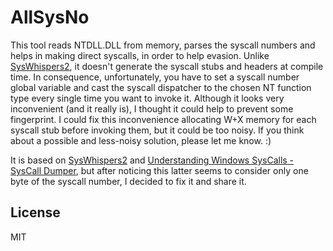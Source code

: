 # AllSysNo

This tool reads NTDLL.DLL from memory, parses the syscall numbers and helps in making direct syscalls, in order to help evasion. Unlike [SysWhispers2], it doesn't generate the syscall stubs and headers at compile time. In consequence, unfortunately, you have to set a syscall number global variable and cast the syscall dispatcher to the chosen NT function type every single time you want to invoke it. Although it looks very inconvenient (and it really is), I thought it could help to prevent some fingerprint. I could fix this inconvenience allocating W+X memory for each syscall stub before invoking them, but it could be too noisy. If you think about a possible and less-noisy solution, please let me know. :)

It is based on [SysWhispers2] and [Understanding Windows SysCalls - SysCall Dumper], but after noticing this latter seems to consider only one byte of the syscall number, I decided to fix it and share it.

## License

MIT

[SysWhispers2]: https://github.com/jthuraisamy/SysWhispers2
[Understanding Windows SysCalls - SysCall Dumper]: <https://guidedhacking.com/threads/understanding-windows-syscalls-syscall-dumper.14470/>
